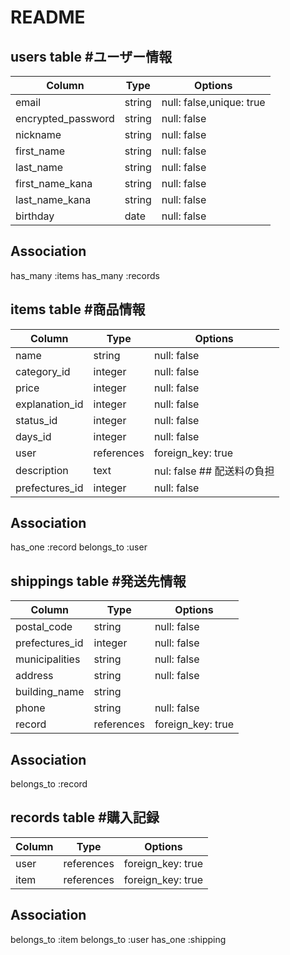 # README

## users table #ユーザー情報

| Column             | Type                | Options                 |
|--------------------|---------------------|-------------------------|
| email              | string              | null: false,unique: true|
| encrypted_password | string              | null: false             |
| nickname           | string              | null: false             |
| first_name         | string              | null: false             |
| last_name          | string              | null: false             |
| first_name_kana         | string              | null: false             |
| last_name_kana           | string              | null: false             |
| birthday            | date              | null: false



## Association

has_many :items
has_many :records


## items table #商品情報

 Column             | Type                | Options                 |
|-------------------|---------------------|-------------------------|
| name              | string              | null: false             |
| category_id          | integer              | null: false             |
| price             | integer             | null: false             |
| explanation_id       | integer             | null: false             |
| status_id            | integer             | null: false             |
| days_id              | integer              | null: false             |
| user              | references           | foreign_key: true       |
| description        | text             | nul: false               ## 配送料の負担
| prefectures_id       | integer              | null: false             |
## Association


has_one :record
belongs_to :user

## shippings table  #発送先情報

 Column             | Type                | Options                 |
|----------------|---------------------|-------------------------|
| postal_code           | string              | null: false             |
| prefectures_id         | integer              | null: false             |
| municipalities      | string              | null: false             |
| address             | string              | null: false             |
| building_name       | string              |                         |
| phone               | string              | null: false             |
| record              | references          | foreign_key: true       |  

## Association
belongs_to :record


## records table #購入記録

 Column             | Type                | Options                 |
|--------------------|---------------------|-------------------------|
| user        | references              | foreign_key: true             |
| item         | references              | foreign_key: true           |


## Association

belongs_to :item
belongs_to :user
has_one :shipping

